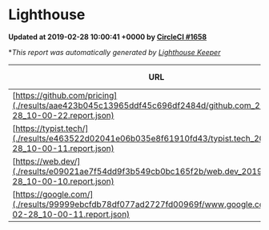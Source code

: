 
# Lighthouse

**Updated at 2019-02-28 10:00:41 +0000 by [CircleCI #1658](https://circleci.com/gh/ItinerisLtd/lighthouse-keeper-example/1658)**

**This report was automatically generated by [Lighthouse Keeper](https://github.com/itinerisltd/lighthouse-keeper)*

| URL | Performance | Accessibility | Best Practices | SEO | PWA | Updated At |
| --- | --- | --- | --- | --- | --- | --- |
| [https://github.com/pricing](./results/aae423b045c13965ddf45c696df2484d/github.com_2019-02-28_10-00-22.report.json) | 0.8 | 0.89 | 0.93 | 0.9 | 0.58 | 2019-02-28T10:00:22.701Z |
| [https://typist.tech/](./results/e463522d02041e06b035e8f61910fd43/typist.tech_2019-02-28_10-00-11.report.json) | 1 |  |  |  |  | 2019-02-28T10:00:11.852Z |
| [https://web.dev/](./results/e09021ae7f54dd9f3b549cb0bc165f2b/web.dev_2019-02-28_10-00-10.report.json) | 0.96 | 0.93 | 0.93 | 0.91 | 1 | 2019-02-28T10:00:10.837Z |
| [https://google.com/](./results/99999ebcfdb78df077ad2727fd00969f/www.google.com_2019-02-28_10-00-11.report.json) | 0.96 | 0.71 | 0.93 | 0.8 | 0.58 | 2019-02-28T10:00:11.120Z |
